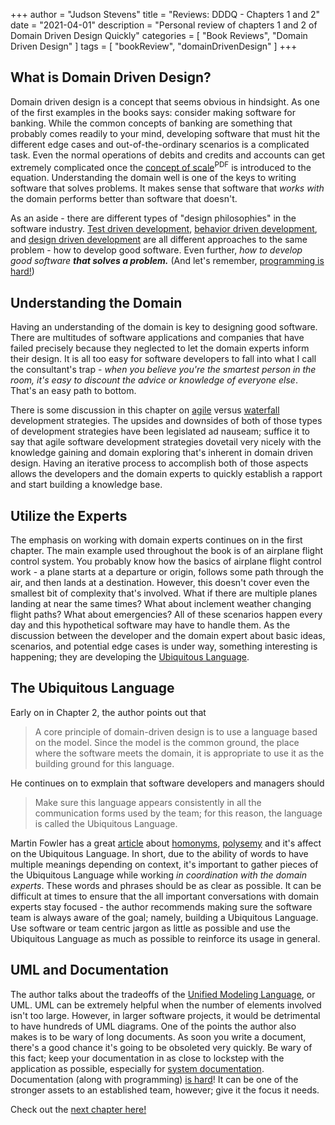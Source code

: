+++
author = "Judson Stevens"
title = "Reviews: DDDQ - Chapters 1 and 2"
date = "2021-04-01"
description = "Personal review of chapters 1 and 2 of Domain Driven Design Quickly"
categories = [
    "Book Reviews",
    "Domain Driven Design"
]
tags = [
    "bookReview",
    "domainDrivenDesign"
]
+++

## What is Domain Driven Design?

Domain driven design is a concept that seems obvious in hindsight. As one of the first examples in the books says: consider making software for banking.
While the common concepts of banking are something that probably comes readily to your mind, developing software that must hit the different edge cases and out-of-the-ordinary scenarios is a complicated task.
Even the normal operations of debits and credits and accounts can get extremely complicated once the [concept of scale][1]<sup>PDF</sup> is introduced to the equation.
Understanding the domain well is one of the keys to writing software that solves problems. 
It makes sense that software that *works with* the domain performs better than software that doesn't.

As an aside - there are different types of "design philosophies" in the software industry. [Test driven development][2], [behavior driven development][3], and [design driven development][4] are all different approaches to the same problem - how to develop good software.
Even further, *how to develop good software* ***that solves a problem.*** (And let's remember, [programming is hard!][5])

## Understanding the Domain

Having an understanding of the domain is key to designing good software.
There are multitudes of software applications and companies that have failed precisely because they neglected to let the domain experts inform their design.
It is all too easy for software developers to fall into what I call the consultant's trap - *when you believe you're the smartest person in the room, it's easy to discount the advice or knowledge of everyone else*.
That's an easy path to bottom.

There is some discussion in this chapter on [agile][7] versus [waterfall][8] development strategies.
The upsides and downsides of both of those types of development strategies have been legislated ad nauseam; suffice it to say that agile software development strategies dovetail very nicely with the knowledge gaining and domain exploring that's inherent in domain driven design.
Having an iterative process to accomplish both of those aspects allows the developers and the domain experts to quickly establish a rapport and start building a knowledge base.

## Utilize the Experts

The emphasis on working with domain experts continues on in the first chapter.
The main example used throughout the book is of an airplane flight control system.
You probably know how the basics of airplane flight control work - a plane starts at a departure or origin, follows some path through the air, and then lands at a destination.
However, this doesn't cover even the smallest bit of complexity that's involved.
What if there are multiple planes landing at near the same times? What about inclement weather changing flight paths?
What about emergencies? All of these scenarios happen every day and this hypothetical software may have to handle them.
As the discussion between the developer and the domain expert about basic ideas, scenarios, and potential edge cases is under way, something interesting is happening; they are developing the [Ubiquitous Language][6].

## The Ubiquitous Language

Early on in Chapter 2, the author points out that

>A core principle of domain-driven design is to use a language based on the model. Since the model is the common ground, the place where the software meets the domain, it is appropriate to use it as the building ground for this language.

He continues on to exmplain that software developers and managers should

>Make sure this language appears consistently in all the communication forms used by the team; for this reason, the language is called the Ubiquitous Language.

Martin Fowler has a great [article][9] about [homonyms][10], [polysemy][11] and it's affect on the Ubiquitous Language.
In short, due to the ability of words to have multiple meanings depending on context, it's important to gather pieces of the Ubiquitous Language while working *in coordination with the domain experts*.
These words and phrases should be as clear as possible.
It can be difficult at times to ensure that the all important conversations with domain experts stay focused - the author recommends making sure the software team is always aware of the goal; namely, building a Ubiquitous Language.
Use software or team centric jargon as little as possible and use the Ubiquitous Language as much as possible to reinforce its usage in general.

## UML and Documentation

The author talks about the tradeoffs of the [Unified Modeling Language][12], or UML. UML can be extremely helpful when the number of elements involved isn't too large.
However, in larger software projects, it would be detrimental to have hundreds of UML diagrams.
One of the points the author also makes is to be wary of long documents.
As soon you write a document, there's a good chance it's going to be obsoleted very quickly.
Be wary of this fact; keep your documentation in as close to lockstep with the application as possible, especially for [system documentation][13].
Documentation (along with programming) [is hard][14]! It can be one of the stronger assets to an established team, however; give it the focus it needs.

Check out the [next chapter here!][15]

[1]: <https://resources.sei.cmu.edu/asset_files/TechnicalNote/2006_004_001_14681.pdf> "Carnegie Mellon review of the challenges associated with scaling software"
[2]: <https://martinfowler.com/bliki/TestDrivenDevelopment.html> "Martin Fowler's quick primer on Test Driven Development"
[3]: <https://dannorth.net/introducing-bdd/> "Dan North's classic 'Introducing BDD'"
[4]: <https://thoughtbot.com/blog/design-driven-development> "Thoughtbot's thoughtful article on Design Driven Development"
[5]: <https://blog.codinghorror.com/nobody-hates-software-more-than-software-developers/> "Jeff Atwood's discourse on why software developers hate software"
[6]: <https://martinfowler.com/bliki/UbiquitousLanguage.html> "Martin Fowler's quick introduction to the Ubiquitous Language"
[7]: <https://martinfowler.com/agile.html> "Martin Fowler's many resources on Agile Software"
[8]: <https://en.wikipedia.org/wiki/Waterfall_model> "Wikipedia article on the waterfall model of development"
[9]: <https://martinfowler.com/bliki/TypeInstanceHomonym.html> "Martin Fowler's great article about TypeInstanceHomonyms"
[10]: <https://en.wikipedia.org/wiki/Homonym> "Wikipedia article about homonyms"
[11]: <https://en.wikipedia.org/wiki/Polysemy> "Wikipedia article on polysemy, the ability of a word to mean two different things"
[12]: <https://www.uml-diagrams.org/> "A quick explanation about UML"
[13]: <https://www.altexsoft.com/blog/business/technical-documentation-in-software-development-types-best-practices-and-tools/#process-documentation> "A portion of a blog post from Altexsoft"
[14]: <https://medium.com/@JohnTeasdale/why-internal-technical-documentation-is-hard-8dbd3c8179c0> "A Medium post by John Teasdale about documenation"
[15]: </post/dddq-chapter-3-part-1> "Review of chapter 3 of DDDQ"